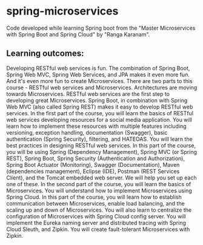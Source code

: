 # spring-microservices

Code developed while learning Spring boot from the "Master Microservices with Spring Boot and Spring Cloud" by "Ranga Karanam". 

## Learning outcomes:

Developing RESTful web services is fun. The combination of Spring Boot, Spring Web MVC, Spring Web Services, and JPA makes it even more fun. And it's even more fun to create Microservices. There are two parts to this course - RESTful web services and Microservices. Architectures are moving towards Microservices. RESTful web services are the first step to developing great Microservices. Spring Boot, in combination with Spring Web MVC (also called Spring REST) makes it easy to develop RESTful web services. In the first part of the course, you will learn the basics of RESTful web services developing resources for a social media application. You will learn how to implement these resources with multiple features including versioning, exception handling, documentation (Swagger), basic authentication (Spring Security), filtering, and HATEOAS. You will learn the best practices in designing RESTful web services. In this part of the course, you will be using Spring (Dependency Management), Spring MVC (or Spring REST), Spring Boot, Spring Security (Authentication and Authorization), Spring Boot Actuator (Monitoring), Swagger (Documentation), Maven (dependencies management), Eclipse (IDE), Postman (REST Services Client), and the Tomcat embedded web server. We will help you set up each one of these. In the second part of the course, you will learn the basics of Microservices. You will understand how to implement Microservices using Spring Cloud. In this part of the course, you will learn how to establish communication between Microservices, enable load balancing, and the scaling up and down of Microservices. You will also learn to centralize the configuration of Microservices with Spring Cloud config server. You will implement the Eureka naming server and distributed tracing with Spring Cloud Sleuth, and Zipkin. You will create fault-tolerant Microservices with Zipkin.
